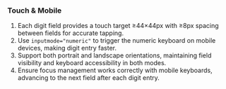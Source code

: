 ### Touch & Mobile

1. Each digit field provides a touch target ≥44×44px with ≥8px spacing between fields for accurate tapping.
2. Use `inputmode="numeric"` to trigger the numeric keyboard on mobile devices, making digit entry faster.
3. Support both portrait and landscape orientations, maintaining field visibility and keyboard accessibility in both modes.
4. Ensure focus management works correctly with mobile keyboards, advancing to the next field after each digit entry.